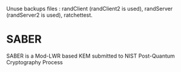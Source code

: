 Unuse backups files : randClient (randClient2 is used), randServer (randServer2 is used), ratchettest. 

# SABER
SABER is a Mod-LWR based KEM submitted to NIST Post-Quantum Cryptography Process
